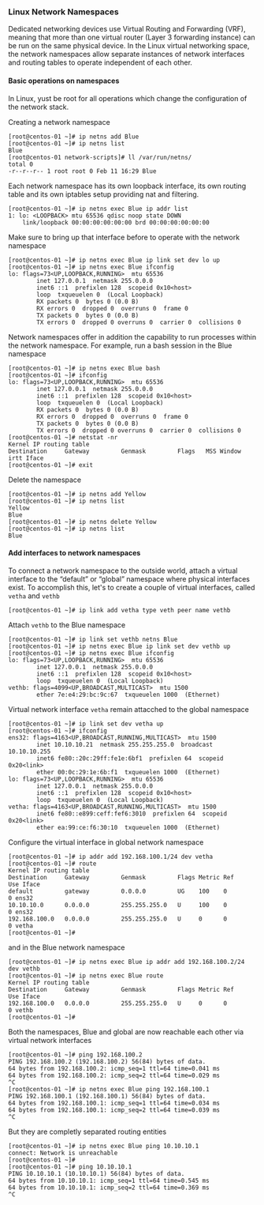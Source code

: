 ### Linux Network Namespaces
Dedicated networking devices use Virtual Routing and Forwarding (VRF), meaning that more than one virtual router (Layer 3 forwarding instance) can be run on the same physical device. In the Linux virtual networking space, the network namespaces allow separate instances of network interfaces and routing tables to operate independent of each other.

#### Basic operations on namespaces
In Linux, yust be root for all operations which change the configuration of the network stack.

Creating a network namespace

    [root@centos-01 ~]# ip netns add Blue
    [root@centos-01 ~]# ip netns list
    Blue
    [root@centos-01 network-scripts]# ll /var/run/netns/
    total 0
    -r--r--r-- 1 root root 0 Feb 11 16:29 Blue

Each network namespace has its own loopback interface, its own routing table and its own iptables setup providing nat and filtering. 

    [root@centos-01 ~]# ip netns exec Blue ip addr list
    1: lo: <LOOPBACK> mtu 65536 qdisc noop state DOWN
        link/loopback 00:00:00:00:00:00 brd 00:00:00:00:00:00

Make sure to bring up that interface before to operate with the network namespace

    [root@centos-01 ~]# ip netns exec Blue ip link set dev lo up
    [root@centos-01 ~]# ip netns exec Blue ifconfig
    lo: flags=73<UP,LOOPBACK,RUNNING>  mtu 65536
            inet 127.0.0.1  netmask 255.0.0.0
            inet6 ::1  prefixlen 128  scopeid 0x10<host>
            loop  txqueuelen 0  (Local Loopback)
            RX packets 0  bytes 0 (0.0 B)
            RX errors 0  dropped 0  overruns 0  frame 0
            TX packets 0  bytes 0 (0.0 B)
            TX errors 0  dropped 0 overruns 0  carrier 0  collisions 0

Network namespaces offer in addition the capability to run processes within the network namespace. For example, run a bash session in the Blue namespace

    [root@centos-01 ~]# ip netns exec Blue bash
    [root@centos-01 ~]# ifconfig
    lo: flags=73<UP,LOOPBACK,RUNNING>  mtu 65536
            inet 127.0.0.1  netmask 255.0.0.0
            inet6 ::1  prefixlen 128  scopeid 0x10<host>
            loop  txqueuelen 0  (Local Loopback)
            RX packets 0  bytes 0 (0.0 B)
            RX errors 0  dropped 0  overruns 0  frame 0
            TX packets 0  bytes 0 (0.0 B)
            TX errors 0  dropped 0 overruns 0  carrier 0  collisions 0
    [root@centos-01 ~]# netstat -nr
    Kernel IP routing table
    Destination     Gateway         Genmask         Flags   MSS Window  irtt Iface
    [root@centos-01 ~]# exit

Delete the namespace

    [root@centos-01 ~]# ip netns add Yellow
    [root@centos-01 ~]# ip netns list
    Yellow
    Blue
    [root@centos-01 ~]# ip netns delete Yellow
    [root@centos-01 ~]# ip netns list
    Blue

#### Add interfaces to network namespaces
To connect a network namespace to the outside world, attach a virtual interface to the “default” or “global” namespace where physical interfaces exist. To accomplish this, let's to create a couple of virtual interfaces, called ``vetha`` and ``vethb``

    [root@centos-01 ~]# ip link add vetha type veth peer name vethb

Attach ``vethb`` to the Blue namespace 

    [root@centos-01 ~]# ip link set vethb netns Blue
    [root@centos-01 ~]# ip netns exec Blue ip link set dev vethb up
    [root@centos-01 ~]# ip netns exec Blue ifconfig
    lo: flags=73<UP,LOOPBACK,RUNNING>  mtu 65536
            inet 127.0.0.1  netmask 255.0.0.0
            inet6 ::1  prefixlen 128  scopeid 0x10<host>
            loop  txqueuelen 0  (Local Loopback)
    vethb: flags=4099<UP,BROADCAST,MULTICAST>  mtu 1500
            ether 7e:e4:29:bc:9c:67  txqueuelen 1000  (Ethernet)

Virtual network interface ``vetha`` remain attacched to the global namespace

    [root@centos-01 ~]# ip link set dev vetha up
    [root@centos-01 ~]# ifconfig
    ens32: flags=4163<UP,BROADCAST,RUNNING,MULTICAST>  mtu 1500
            inet 10.10.10.21  netmask 255.255.255.0  broadcast 10.10.10.255
            inet6 fe80::20c:29ff:fe1e:6bf1  prefixlen 64  scopeid 0x20<link>
            ether 00:0c:29:1e:6b:f1  txqueuelen 1000  (Ethernet)
    lo: flags=73<UP,LOOPBACK,RUNNING>  mtu 65536
            inet 127.0.0.1  netmask 255.0.0.0
            inet6 ::1  prefixlen 128  scopeid 0x10<host>
            loop  txqueuelen 0  (Local Loopback)
    vetha: flags=4163<UP,BROADCAST,RUNNING,MULTICAST>  mtu 1500
            inet6 fe80::e899:ceff:fef6:3010  prefixlen 64  scopeid 0x20<link>
            ether ea:99:ce:f6:30:10  txqueuelen 1000  (Ethernet)

Configure the virtual interface in global network namespace 

    [root@centos-01 ~]# ip addr add 192.168.100.1/24 dev vetha
    [root@centos-01 ~]# route
    Kernel IP routing table
    Destination     Gateway         Genmask         Flags Metric Ref    Use Iface
    default         gateway         0.0.0.0         UG    100    0        0 ens32
    10.10.10.0      0.0.0.0         255.255.255.0   U     100    0        0 ens32
    192.168.100.0   0.0.0.0         255.255.255.0   U     0      0        0 vetha
    [root@centos-01 ~]#
    
and in the Blue network namespace

    [root@centos-01 ~]# ip netns exec Blue ip addr add 192.168.100.2/24 dev vethb
    [root@centos-01 ~]# ip netns exec Blue route
    Kernel IP routing table
    Destination     Gateway         Genmask         Flags Metric Ref    Use Iface
    192.168.100.0   0.0.0.0         255.255.255.0   U     0      0        0 vethb
    [root@centos-01 ~]#

Both the namespaces, Blue and global are now reachable each other via virtual network interfaces

    [root@centos-01 ~]# ping 192.168.100.2
    PING 192.168.100.2 (192.168.100.2) 56(84) bytes of data.
    64 bytes from 192.168.100.2: icmp_seq=1 ttl=64 time=0.041 ms
    64 bytes from 192.168.100.2: icmp_seq=2 ttl=64 time=0.029 ms
    ^C
    [root@centos-01 ~]# ip netns exec Blue ping 192.168.100.1
    PING 192.168.100.1 (192.168.100.1) 56(84) bytes of data.
    64 bytes from 192.168.100.1: icmp_seq=1 ttl=64 time=0.034 ms
    64 bytes from 192.168.100.1: icmp_seq=2 ttl=64 time=0.039 ms
    ^C

But they are completly separated routing entities

    [root@centos-01 ~]# ip netns exec Blue ping 10.10.10.1
    connect: Network is unreachable
    [root@centos-01 ~]#
    [root@centos-01 ~]# ping 10.10.10.1
    PING 10.10.10.1 (10.10.10.1) 56(84) bytes of data.
    64 bytes from 10.10.10.1: icmp_seq=1 ttl=64 time=0.545 ms
    64 bytes from 10.10.10.1: icmp_seq=2 ttl=64 time=0.369 ms
    ^C
